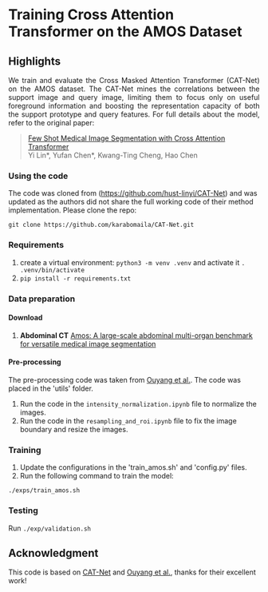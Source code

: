 # Training Cross Attention Transformer on the AMOS Dataset

## Highlights
<p align="justify">
We train and evaluate the Cross Masked Attention Transformer (CAT-Net) on the AMOS dataset. The CAT-Net mines the correlations between the support image and query image, limiting them to focus only on useful foreground information and boosting the representation capacity of both the support prototype and query features. For full details about the model, refer to the original paper:

> [Few Shot Medical Image Segmentation with Cross Attention Transformer](https://arxiv.org/abs/2303.13867) <br>
> Yi Lin*, Yufan Chen*, Kwang-Ting Cheng, Hao Chen


### Using the code
The code was cloned from (https://github.com/hust-linyi/CAT-Net) and was updated as the authors did not share the full working code of their method implementation. Please clone the repo:
```
git clone https://github.com/karabomaila/CAT-Net.git
```

### Requirements
1. create a virtual environment: ```python3 -m venv .venv``` and activate it ```. .venv/bin/activate```
2. ```pip install -r requirements.txt```

### Data preparation
#### Download
1. **Abdominal CT**  [Amos: A large-scale abdominal multi-organ benchmark for versatile medical image segmentation](https://zenodo.org/records/7262581)  

#### Pre-processing
The pre-processing code was taken from [Ouyang et al.](https://github.com/cheng-01037/Self-supervised-Fewshot-Medical-Image-Segmentation.git). The code was placed in the 'utils' folder.
1. Run the code in the `intensity_normalization.ipynb` file to normalize the images.
2. Run the code in the `resampling_and_roi.ipynb` file to fix the image boundary and resize the images.

### Training
1. Update the configurations in the 'train_amos.sh' and 'config.py' files.
2. Run the following command to train the model:
```
./exps/train_amos.sh
```

### Testing
Run `./exp/validation.sh`

## Acknowledgment 
This code is based on [CAT-Net](https://github.com/hust-linyi/CAT-Net) and [Ouyang et al.](https://github.com/cheng-01037/Self-supervised-Fewshot-Medical-Image-Segmentation.git), thanks for their excellent work!
